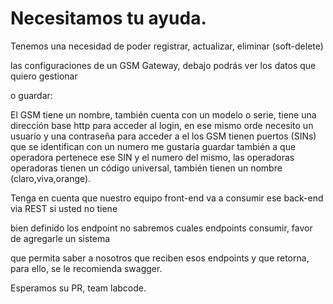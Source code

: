 # Necesitamos  tu ayuda.



Tenemos  una necesidad de poder  registrar, actualizar, eliminar (soft-delete)  

las configuraciones de  un  GSM Gateway, debajo podrás ver los datos que quiero gestionar 

o guardar:

El GSM tiene un nombre,  también cuenta con un modelo o serie,  tiene una dirección base http
para acceder al login,  en ese mismo orde necesito un usuario y una contraseña para  acceder a el
los GSM tienen puertos (SINs) que se identifican con un numero   me gustaría   guardar también a que operadora pertenece ese SIN y el numero del mismo,  las operadoras  operadoras tienen un código  universal, también tienen  un nombre (claro,viva,orange). 



Tenga en cuenta que nuestro equipo front-end  va a consumir ese back-end via REST si usted no tiene 

bien definido los endpoint  no sabremos cuales endpoints consumir, favor de  agregarle  un sistema 

que permita  saber a nosotros que reciben esos endpoints y que retorna, para ello, se le recomienda swagger.



Esperamos su PR, 
team labcode.





  
